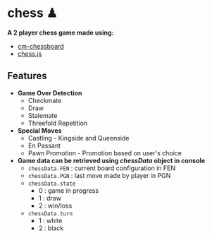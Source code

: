 # chess ♟

**A 2 player chess game made using:**

- [cm-chessboard](https://github.com/shaack/cm-chessboard)
- [chess.js](https://github.com/jhlywa/chess.js)

## Features

- **Game Over Detection**
  - Checkmate
  - Draw
  - Stalemate
  - Threefold Repetition
- **Special Moves**
  - Castling - Kingside and Queenside
  - En Passant
  - Pawn Promotion - Promotion based on user's choice
- **Game data can be retrieved using _chessData_ object in console**
  - ```chessData.FEN``` : current board configuration in FEN
  - ```chessData.PGN``` : last move made by player in PGN
  - ```chessData.state```
    - 0 : game in progress
    - 1 : draw
    - 2 : win/loss
  - ```chessData.turn```
    - 1 : white
    - 2 : black
